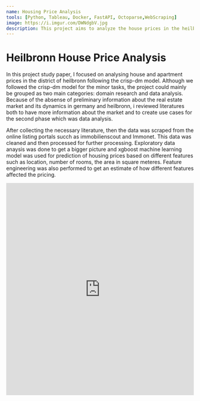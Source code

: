 ```yaml
---
name: Housing Price Analysis
tools: [Python, Tableau, Docker, FastAPI, Octoparse,WebScraping]
image: https://i.imgur.com/DWNdgbV.jpg
description: This project aims to analyze the house prices in the heilbronn district and city and to come up with a machine learning model to predict the prices
---
```


# Heilbronn House Price Analysis
In this project study paper, I focused on analysing house and apartment prices in the district of heilbronn following the crisp-dm model. Although we followed the crisp-dm model for the minor tasks, the project could mainly be grouped as two main categories: domain research and data analysis. Because of the absense of  preliminary information about the real estate market and its dynamics in germany and heilbronn, i reviewed literatures both to have more information about the market and to create use cases for the second phase which was data analysis.

After collecting the necessary literature, then the data was scraped from the online listing portals succh as immobilienscout and Immonet. This data was cleaned and then processed for further processing. Exploratory data anaysis was done to get a bigger picture and xgboost machine learning model was used for prediction of housing prices based on different features such as location, number of rooms, the area in square meteres. Feature engineering was also performed to get an estimate of how different features affected the pricing.
<br>
<p align="center"><iframe src="https://docs.google.com/presentation/d/e/2PACX-1vSvwv1NU4-T_bVzY4MufDC_n_I0f79433jZM1UIXPSvIs8G3jzzVaQkjgBWmDoXHQ/embed?start=false&loop=false&delayms=3000" frameborder="0" width="100%" height="569" allowfullscreen="true" mozallowfullscreen="true" webkitallowfullscreen="true"></iframe></p>